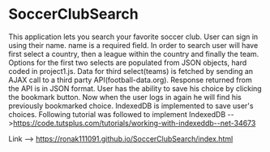 # SoccerClubSearch

This application lets you search your favorite soccer club.
User can sign in using their name. name is a required field.
In order to search user will have first select a country, then a league within the country and finally the team.
Options for the first two selects are populated from JSON objects, hard coded in project1.js.
Data for third select(teams) is fetched by sending an AJAX call to a third party API(football-data.org). Response returned from the API is in JSON format.
User has the ability to save his choice by clicking the bookmark button. Now when the user logs in again he will find his previously bookmarked choice.
IndexedDB is implemented to save user's choices.
Following tutorial was followed to implement IndexedDB -->https://code.tutsplus.com/tutorials/working-with-indexeddb--net-34673

Link --> https://ronak111091.github.io/SoccerClubSearch/index.html
